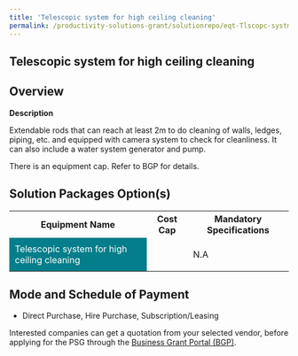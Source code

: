 ```yaml
---
title: 'Telescopic system for high ceiling cleaning'
permalink: /productivity-solutions-grant/solutionrepo/eqt-Tlscopc-systm-for-hgh-clng-clnng-Envronmntl-Srvcs
---
```


## Telescopic system for high ceiling cleaning

## Overview

**Description**

Extendable rods that can reach at least 2m to do cleaning of walls, ledges, piping, etc. and equipped with camera system to check for cleanliness. It can also include a water system generator and pump.

There is an equipment cap. Refer to BGP for details.

## Solution Packages Option(s)

<table>
<tr>
<th><b>Equipment Name</b></th>
<th><b>Cost Cap</b></th>
<th><b>Mandatory Specifications</b></th>
</tr>
<tr>
<td style='padding: 10px; background-color: #037E8A; color: #FFFFFF;'>Telescopic system for high ceiling cleaning</td>
<td style='padding: 10px;'></td>
<td style='padding: 10px;'>N.A</td>
</tr>
</table>

## Mode and Schedule of Payment

 - Direct Purchase, Hire Purchase, Subscription/Leasing

Interested companies can get a quotation from your selected vendor, before applying for the PSG through the <a href='https://www.businessgrants.gov.sg/' target='_blank' rel='noopener'>Business Grant Portal (BGP)</a>.

<script src="/jquery/resize-tables.js"></script>
